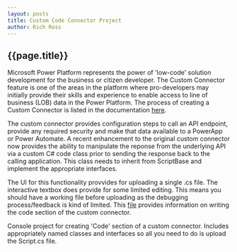 ```yaml
---
layout: posts
title: Custom Code Connector Project
author: Rich Ross
---
```

## {{page.title}}
Microsoft Power Platform represents the power of 'low-code' solution development for the business or citizen developer.  The Custom Connector feature is one of the areas in the platform where pro-developers may initially provide their skills and experience to enable access to line of business (LOB) data in the Power Platform.  The process of creating a Custom Connector is listed in the documentation [here](https://docs.microsoft.com/en-us/connectors/custom-connectors/define-blank).

The custom connector provides configuration steps to call an API endpoint, provide any required security and make that data available to a PowerApp or Power Automate. A recent enhancement to the original custom connector now provides the ability to manipulate the reponse from the underlying API via a custom C# code class prior to sending the response back to the calling application.  This class needs to inherit from ScriptBase and implement the appropriate interfaces.

The UI for this functionality provvides for uploading a single .cs file.  The interactive textbox does provide for some limited editing.  This means you should have a working file before uploading as the debugging process/feedback is kind of limited.  This [file](https://docs.microsoft.com/en-us/connectors/custom-connectors/write-code) provides information on writing the code section of the custom connector.

Console project for creating 'Code' section of a custom connector.  Includes appropriately named classes and interfaces so all you need to do is upload the Script.cs file.